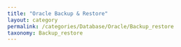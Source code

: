 ```yaml
---
title: "Oracle Backup & Restore"
layout: category
permalink: /categories/Database/Oracle/Backup_restore
taxonomy: Backup_restore
---
```

